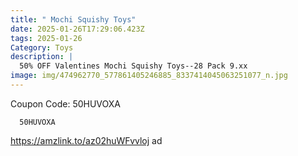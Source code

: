 ```yaml
---
title: " Mochi Squishy Toys"
date: 2025-01-26T17:29:06.423Z
tags: 2025-01-26
Category: Toys
description: |
  50% OFF Valentines Mochi Squishy Toys--28 Pack 9.xx
image: img/474962770_577861405246885_8337414045063251077_n.jpg
---
```

C﻿oupon Code:  50HUVOXA

<!--EndFragment-->

<pre class="language-javascript"><code
class="language-javascript">  50HUVOXA  </code></pre>

https://amzlink.to/az02huWFvvloj ad